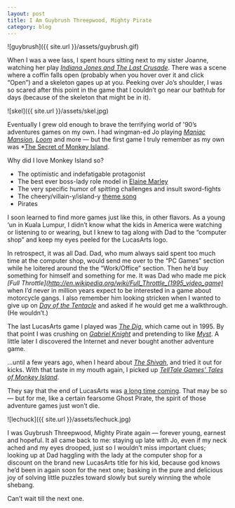 ```yaml
---
layout: post
title: I Am Guybrush Threepwood, Mighty Pirate
category: blog
---
```


![guybrush]({{ site.url }}/assets/guybrush.gif)

When I was a wee lass, I spent hours sitting next to my sister Joanne, watching her play *[Indiana Jones and The Last Crusade](http://store.steampowered.com/app/32310/)*. There was a scene where a coffin falls open (probably when you hover over it and click “Open”) and a skeleton gapes up at you. Peeking over Jo’s shoulder, I was so scared after this point in the game that I couldn’t go near our bathtub for days (because of the skeleton that might be in it).

![skel]({{ site.url }}/assets/skel.jpg)

Eventually I grew old enough to brave the terrifying world of '90’s adventures games on my own. I had wingman-ed Jo playing *[Maniac Mansion](http://en.wikipedia.org/wiki/Maniac_Mansion)*, *[Loom](http://store.steampowered.com/app/32340/)* and more — but the first game I truly remember as my own was *[The Secret of Monkey Island](http://store.steampowered.com/app/32340/).

Why did I love Monkey Island so?

<ul>
<li>The optimistic and indefatigable protagonist</li>
<li>The best ever boss-lady role model in <a href="http://www.miwiki.net/Elaine_Marley">Elaine Marley</a></li>
<li>The very specific humor of spitting challenges and insult sword-fights</li>
<li>The cheery/villain-y/island-y <a href="http://www.dorkly.com/video/1660/evolution-of-the-monkey-island-theme-song">theme song</a></li>
<li>Pirates</li>
</ul>

I soon learned to find more games just like this, in other flavors. As a young ‘un in Kuala Lumpur, I didn’t know what the kids in America were watching or listening to or wearing, but I knew to tag along with Dad to the “computer shop” and keep my eyes peeled for the LucasArts logo.

In retrospect, it was all Dad. Dad, who mum always said spent too much time at the computer shop, would send me over to the “PC Games” section while he loitered around the the “Work/Office” section. Then he’d buy something for himself and something for me. It was Dad who made me pick *[Full Throttle](http://en.wikipedia.org/wiki/Full_Throttle_(1995_video_game)* when I’d never in million years expect to be interested in a game about motorcycle gangs. I also remember him looking stricken when I wanted to give up on *[Day of the Tentacle](http://en.wikipedia.org/wiki/Day_of_the_Tentacle)* and asked if he would get me a walkthrough. (He wouldn’t.)

The last LucasArts game I played was *[The Dig](http://store.steampowered.com/app/6040/)*, which came out in 1995. By that point I was crushing on *[Gabriel Knight](http://en.wikipedia.org/wiki/Gabriel_Knight)* and pretending to like *[Myst](http://store.steampowered.com/app/63660/)*. A little later I discovered the Internet and never bought another adventure game.

...until a few years ago, when I heard about *[The Shivah](http://www.wadjeteyegames.com/the-shivah.html)*, and tried it out for kicks. With that taste in my mouth again, I picked up *[TellTale Games’ Tales of Monkey Island](http://www.telltalegames.com/monkeyisland)*.

They say that the end of LucasArts was [a long time coming](http://www.kotaku.com.au/2013/04/disney-shuts-down-lucasarts-cancels-star-wars-1313-and-star-wars-first-assault/). That may be so — but for me, like a certain fearsome Ghost Pirate, the spirit of those adventure games just won’t die.

![lechuck]({{ site.url }}/assets/lechuck.jpg)

I was Guybrush Threepwood, Mighty Pirate again — forever young, earnest and hopeful. It all came back to me: staying up late with Jo, even if my neck ached and my eyes drooped, just so I wouldn’t miss important clues; looking up at Dad haggling with the lady at the computer shop for a discount on the brand new LucasArts title for his kid, because god knows he’d been in again soon for the next one; basking in the pure and delicious joy of solving little puzzles toward slowly but surely winning the whole shebang.

Can’t wait till the next one.


